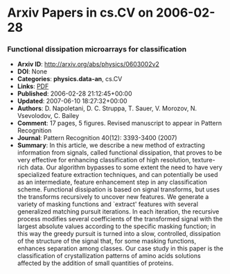 # Arxiv Papers in cs.CV on 2006-02-28
### Functional dissipation microarrays for classification
- **Arxiv ID**: http://arxiv.org/abs/physics/0603002v2
- **DOI**: None
- **Categories**: **physics.data-an**, cs.CV
- **Links**: [PDF](http://arxiv.org/pdf/physics/0603002v2)
- **Published**: 2006-02-28 21:12:45+00:00
- **Updated**: 2007-06-10 18:27:32+00:00
- **Authors**: D. Napoletani, D. C. Struppa, T. Sauer, V. Morozov, N. Vsevolodov, C. Bailey
- **Comment**: 17 pages, 5 figures. Revised manuscript to appear in Pattern
  Recognition
- **Journal**: Pattern Recognition 40(12): 3393-3400 (2007)
- **Summary**: In this article, we describe a new method of extracting information from signals, called functional dissipation, that proves to be very effective for enhancing classification of high resolution, texture-rich data. Our algorithm bypasses to some extent the need to have very specialized feature extraction techniques, and can potentially be used as an intermediate, feature enhancement step in any classification scheme.   Functional dissipation is based on signal transforms, but uses the transforms recursively to uncover new features. We generate a variety of masking functions and `extract' features with several generalized matching pursuit iterations. In each iteration, the recursive process modifies several coefficients of the transformed signal with the largest absolute values according to the specific masking function; in this way the greedy pursuit is turned into a slow, controlled, dissipation of the structure of the signal that, for some masking functions, enhances separation among classes.   Our case study in this paper is the classification of crystallization patterns of amino acids solutions affected by the addition of small quantities of proteins.



